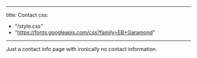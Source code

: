 
---
title: Contact
css:
  - "/style.css"
  - "https://fonts.googleapis.com/css?family=EB+Garamond"
---

Just a contact info page with ironically no contact information.
